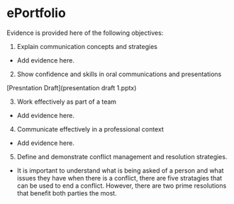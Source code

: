 # ePortfolio
Evidence is provided here of the following objectives:
1. Explain communication concepts and strategies
  - Add evidence here.
2. Show confidence and skills in oral communications and presentations

[Presntation Draft](presentation draft 1.pptx)

3. Work effectively as part of a team
  - Add evidence here.
4. Communicate effectively in a professional context
  - Add evidence here.
5. Define and demonstrate conflict management and resolution strategies.
  - It is important to understand what is being asked of a person and what issues they have when there is a conflict, there are five stratagies that can be used to end a conflict. However, there are two prime resolutions that benefit both parties the most.
